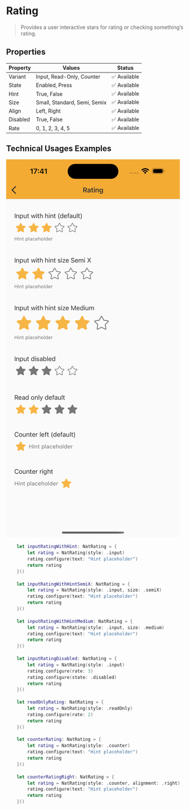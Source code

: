 # Rating

> Provides a user interactive stars for rating or checking something’s rating.

## Properties

| Property           | Values                         | Status            |
| --------------     | -------------------------      | ----------------- |
| Variant             | Input, Read-Only, Counter                          | ✅  Available     |
| State          | Enabled, Press   | ✅  Available     |
| Hint          | True, False   | ✅  Available     |
| Size          | Small, Standard, Semi, Semix   | ✅  Available     |
| Align          | Left, Right   | ✅  Available     |
| Disabled          | True, False   | ✅  Available     |
| Rate          | 0, 1, 2, 3, 4, 5  | ✅  Available     |


## Technical Usages Examples

![](./images/rating.png)


```swift
    let inputRatingWithHint: NatRating = {
        let rating = NatRating(style: .input)
        rating.configure(text: "Hint placeholder")
        return rating
    }()

    let inputRatingWithHintSemiX: NatRating = {
        let rating = NatRating(style: .input, size: .semiX)
        rating.configure(text: "Hint placeholder")
        return rating
    }()

    let inputRatingWithHintMedium: NatRating = {
        let rating = NatRating(style: .input, size: .medium)
        rating.configure(text: "Hint placeholder")
        return rating
    }()

    let inputRatingDisabled: NatRating = {
        let rating = NatRating(style: .input)
        rating.configure(rate: 3)
        rating.configure(state: .disabled)
        return rating
    }()

    let readOnlyRating: NatRating = {
        let rating = NatRating(style: .readOnly)
        rating.configure(rate: 2)
        return rating
    }()

    let counterRating: NatRating = {
        let rating = NatRating(style: .counter)
        rating.configure(text: "Hint placeholder")
        return rating
    }()

    let counterRatingRight: NatRating = {
        let rating = NatRating(style: .counter, alignment: .right)
        rating.configure(text: "Hint placeholder")
        return rating
    }()
```
